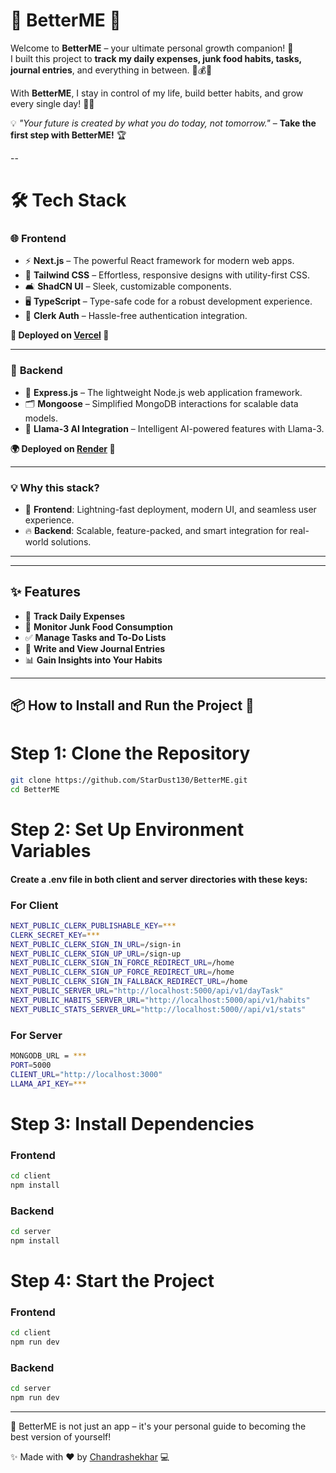 # 🌟 **BetterME** 🌟  

Welcome to **BetterME** – your ultimate personal growth companion! 🚀  
I built this project to **track my daily expenses, junk food habits, tasks, journal entries**, and everything in between. 📝💰🍔  

With **BetterME**, I stay in control of my life, build better habits, and grow every single day! 🌱✨  

 💡 *"Your future is created by what you do today, not tomorrow."* – **Take the first step with BetterME!** 🏆  

--

# 🛠️ **Tech Stack**



### 🌐 **Frontend**  
- ⚡ **Next.js** – The powerful React framework for modern web apps.  
- 🎨 **Tailwind CSS** – Effortless, responsive designs with utility-first CSS.  
- 🛋️ **ShadCN UI** – Sleek, customizable components.  
- 🖥️ **TypeScript** – Type-safe code for a robust development experience.  
- 🔐 **Clerk Auth** – Hassle-free authentication integration.  

 **🌟 Deployed on [Vercel](https://vercel.com) 🚀**  

---

### 🔧 **Backend**  
- 🚀 **Express.js** – The lightweight Node.js web application framework.  
- 🗂️ **Mongoose** – Simplified MongoDB interactions for scalable data models.  
- 🧠 **Llama-3 AI Integration** – Intelligent AI-powered features with Llama-3.  

 **🌍 Deployed on [Render](https://render.com) 🌟**  

---

### 💡 **Why this stack?**  
- 🌈 **Frontend**: Lightning-fast deployment, modern UI, and seamless user experience.  
- 🔥 **Backend**: Scalable, feature-packed, and smart integration for real-world solutions.  

---


---

## ✨ **Features**  
- 💸 **Track Daily Expenses**  
- 🍕 **Monitor Junk Food Consumption**  
- ✅ **Manage Tasks and To-Do Lists**  
- 📔 **Write and View Journal Entries**  
- 📊 **Gain Insights into Your Habits**  

---

## 📦 **How to Install and Run the Project** 🚀  

# Step 1: Clone the Repository  
```bash  
git clone https://github.com/StarDust130/BetterME.git  
cd BetterME
```

# Step 2: Set Up Environment Variables  
#### Create a .env file in both client and server directories with these keys:  
### For Client 
```bash  
NEXT_PUBLIC_CLERK_PUBLISHABLE_KEY=***
CLERK_SECRET_KEY=***
NEXT_PUBLIC_CLERK_SIGN_IN_URL=/sign-in
NEXT_PUBLIC_CLERK_SIGN_UP_URL=/sign-up
NEXT_PUBLIC_CLERK_SIGN_IN_FORCE_REDIRECT_URL=/home
NEXT_PUBLIC_CLERK_SIGN_UP_FORCE_REDIRECT_URL=/home
NEXT_PUBLIC_CLERK_SIGN_IN_FALLBACK_REDIRECT_URL=/home
NEXT_PUBLIC_SERVER_URL="http://localhost:5000/api/v1/dayTask"
NEXT_PUBLIC_HABITS_SERVER_URL="http://localhost:5000/api/v1/habits"
NEXT_PUBLIC_STATS_SERVER_URL="http://localhost:5000//api/v1/stats"
``` 
### For Server   
```bash  
MONGODB_URL = ***
PORT=5000
CLIENT_URL="http://localhost:3000"
LLAMA_API_KEY=***
```

# Step 3: Install Dependencies  
### Frontend  
```bash  
cd client  
npm install
```
### Backend  
```bash  
cd server  
npm install
```
# Step 4: Start the Project   
### Frontend  
```bash  
cd client  
npm run dev
```
### Backend  
```bash  
cd server  
npm run dev
```
---
  🎯 BetterME is not just an app – it's your personal guide to becoming the best version of yourself!

 ✨ Made with ❤️ by [Chandrashekhar](https://github.com/StarDust130) 💻  
